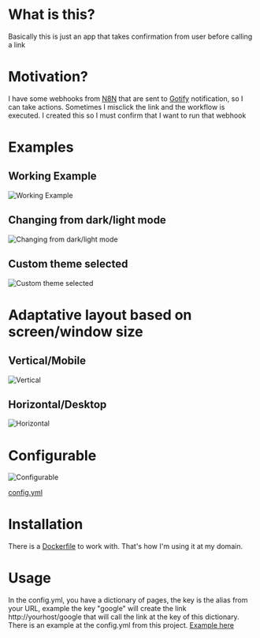 # What is this?
Basically this is just an app that takes confirmation from user before calling a link

# Motivation?
I have some webhooks from [N8N](https://n8n.io/) that are sent to [Gotify](https://gotify.net/) notification, so I can take actions. Sometimes I misclick the link and the workflow is executed. I created this so I must confirm that I want to run that webhook

# Examples

## Working Example
![Working Example](https://raw.githubusercontent.com/lelemm/confirm/main/docs/images/vid1.gif 'Working example')

## Changing from dark/light mode
![Changing from dark/light mode](https://raw.githubusercontent.com/lelemm/confirm/main/docs/images/vid2.gif 'Changing from dark/light mode')

## Custom theme selected
![Custom theme selected](https://raw.githubusercontent.com/lelemm/confirm/main/docs/images/vid3.gif 'Custom theme selected')


# Adaptative layout based on screen/window size

## Vertical/Mobile
![Vertical](https://raw.githubusercontent.com/lelemm/confirm/main/docs/images/size1.png 'Vertical')

## Horizontal/Desktop
![Horizontal](https://raw.githubusercontent.com/lelemm/confirm/main/docs/images/size2.png 'Horizontal')

# Configurable
![Configurable](https://raw.githubusercontent.com/lelemm/confirm/main/docs/images/config.png 'Configurable')

[config.yml](https://github.com/lelemm/confirm/blob/main/src/config.yml)

# Installation
There is a [Dockerfile](https://github.com/lelemm/confirm/blob/main/src/Dockerfile) to work with. That's how I'm using it at my domain.

# Usage
In the config.yml, you have a dictionary of pages, the key is the alias from your URL, example the key "google" will create the link http://yourhost/google that will call the link at the key of this dictionary. There is an example at the config.yml from this project. 
[Example here](https://github.com/lelemm/confirm/blob/e47df7c246c85b526ea763efd204ace48dede1de/src/config.yml#L2)
